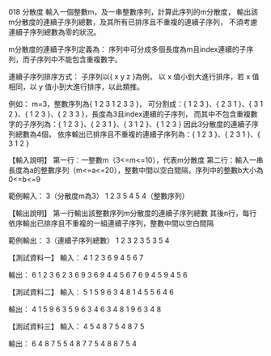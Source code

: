 018 分散度
輸入一個整數m，及一串整數序列，計算此序列的m分散度，
輸出該m分散度的連續子序列總數，及其所有已排序且不重複的連續子序列，
不須考慮連續子序列總數為零的狀況。

m分散度的連續子序列定義為：
序列中可分成多個長度為m且index連續的子序列，而子序列中不能包含重複數字。

連續子序列排序方式：
子序列以{ x y z }為例，
以 x 值小到大進行排序，若 x 值相同，以 y 值小到大進行排序，以此類推。

例如：
m=3，整數序列為{ 1 2 3 1 2 3 3 }，
可分割成：{ 1 2 3 }、{ 2 3 1 }、{ 3 1 2 }、{ 1 2 3 }、{ 2 3 3 }，長度為3且index連續的子序列，
而其中不包含重複數字的子序列為：{ 1 2 3 }、{ 2 3 1 }、{ 3 1 2 }、{ 1 2 3 }
因此3分散度的連續子序列總數為4個，
依序輸出已排序且不重複的連續子序列為：{ 1 2 3 }、{ 2 3 1 }、{ 3 1 2 }

【輸入說明】
第一行：一整數m（3<=m<=10），代表m分散度
第二行：輸入一串長度為a的整數序列（m<=a<=20），整數中間以空白間隔，序列中的整數b大小為0<=b<=9

範例輸入：
3（分散度m為3）
1 2 3 5 4 5 4（整數序列）

【輸出說明】
第一行輸出該整數序列m分散度的連續子序列總數
其後n行，每行依序輸出已排序且不重複的一組連續子序列，整數中間以空白間隔

範例輸出：
3（連續子序列總數）
1 2 3
2 3 5
3 5 4

【測試資料一】
輸入：
4
1 2 3 6 9 4 5 6 7

輸出：
6
1 2 3 6
2 3 6 9
3 6 9 4
4 5 6 7
6 9 4 5
9 4 5 6

【測試資料二】
輸入：
5
1 5 9 6 3 4 8 1 4 5 5 6 4 6

輸出：
4
1 5 9 6 3
5 9 6 3 4
6 3 4 8 1
9 6 3 4 8

【測試資料三】
輸入：
4
5 4 8 7 5 4 8 7 5

輸出：
6
4 8 7 5
5 4 8 7
7 5 4 8
8 7 5 4
